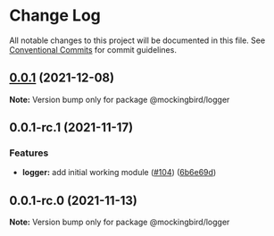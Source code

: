 # Change Log

All notable changes to this project will be documented in this file.
See [Conventional Commits](https://conventionalcommits.org) for commit guidelines.

## [0.0.1](https://github.com/omermorad/mockingbird/compare/@mockingbird/logger@0.0.1-rc.1...@mockingbird/logger@0.0.1) (2021-12-08)

**Note:** Version bump only for package @mockingbird/logger





## 0.0.1-rc.1 (2021-11-17)


### Features

* **logger:** add initial working module ([#104](https://github.com/omermorad/mockingbird/issues/104)) ([6b6e69d](https://github.com/omermorad/mockingbird/commit/6b6e69d9169268d6d2468b4871dbefcc158d0539))





## 0.0.1-rc.0 (2021-11-13)

**Note:** Version bump only for package @mockingbird/logger
